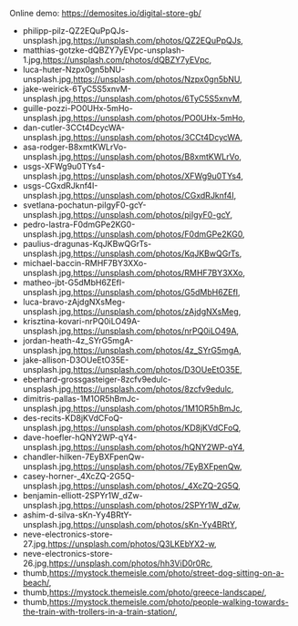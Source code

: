 Online demo: https://demosites.io/digital-store-gb/


- philipp-pilz-QZ2EQuPpQJs-unsplash.jpg,https://unsplash.com/photos/QZ2EQuPpQJs,
- matthias-gotzke-dQBZY7yEVpc-unsplash-1.jpg,https://unsplash.com/photos/dQBZY7yEVpc,
- luca-huter-Nzpx0gn5bNU-unsplash.jpg,https://unsplash.com/photos/Nzpx0gn5bNU,
- jake-weirick-6TyC5S5xnvM-unsplash.jpg,https://unsplash.com/photos/6TyC5S5xnvM,
- guille-pozzi-PO0UHx-5mHo-unsplash.jpg,https://unsplash.com/photos/PO0UHx-5mHo,
- dan-cutler-3CCt4DcycWA-unsplash.jpg,https://unsplash.com/photos/3CCt4DcycWA,
- asa-rodger-B8xmtKWLrVo-unsplash.jpg,https://unsplash.com/photos/B8xmtKWLrVo,
- usgs-XFWg9u0TYs4-unsplash.jpg,https://unsplash.com/photos/XFWg9u0TYs4,
- usgs-CGxdRJknf4I-unsplash.jpg,https://unsplash.com/photos/CGxdRJknf4I,
- svetlana-pochatun-piIgyF0-gcY-unsplash.jpg,https://unsplash.com/photos/piIgyF0-gcY,
- pedro-lastra-F0dmGPe2KG0-unsplash.jpg,https://unsplash.com/photos/F0dmGPe2KG0,
- paulius-dragunas-KqJKBwQGrTs-unsplash.jpg,https://unsplash.com/photos/KqJKBwQGrTs,
- michael-baccin-RMHF7BY3XXo-unsplash.jpg,https://unsplash.com/photos/RMHF7BY3XXo,
- matheo-jbt-G5dMbH6ZEfI-unsplash.jpg,https://unsplash.com/photos/G5dMbH6ZEfI,
- luca-bravo-zAjdgNXsMeg-unsplash.jpg,https://unsplash.com/photos/zAjdgNXsMeg,
- krisztina-kovari-nrPQ0iLO49A-unsplash.jpg,https://unsplash.com/photos/nrPQ0iLO49A,
- jordan-heath-4z_SYrG5mgA-unsplash.jpg,https://unsplash.com/photos/4z_SYrG5mgA,
- jake-allison-D3OUeEtO35E-unsplash.jpg,https://unsplash.com/photos/D3OUeEtO35E,
- eberhard-grossgasteiger-8zcfv9edulc-unsplash.jpg,https://unsplash.com/photos/8zcfv9edulc,
- dimitris-pallas-1M1OR5hBmJc-unsplash.jpg,https://unsplash.com/photos/1M1OR5hBmJc,
- des-recits-KD8jKVdCFoQ-unsplash.jpg,https://unsplash.com/photos/KD8jKVdCFoQ,
- dave-hoefler-hQNY2WP-qY4-unsplash.jpg,https://unsplash.com/photos/hQNY2WP-qY4,
- chandler-hilken-7EyBXFpenQw-unsplash.jpg,https://unsplash.com/photos/7EyBXFpenQw,
- casey-horner-_4XcZQ-2G5Q-unsplash.jpg,https://unsplash.com/photos/_4XcZQ-2G5Q,
- benjamin-elliott-2SPYr1W_dZw-unsplash.jpg,https://unsplash.com/photos/2SPYr1W_dZw,
- ashim-d-silva-sKn-Yy4BRtY-unsplash.jpg,https://unsplash.com/photos/sKn-Yy4BRtY,
- neve-electronics-store-27.jpg,https://unsplash.com/photos/Q3LKEbYX2-w,
- neve-electronics-store-26.jpg,https://unsplash.com/photos/hh3ViD0r0Rc,
- thumb,https://mystock.themeisle.com/photo/street-dog-sitting-on-a-beach/,
- thumb,https://mystock.themeisle.com/photo/greece-landscape/,
- thumb,https://mystock.themeisle.com/photo/people-walking-towards-the-train-with-trollers-in-a-train-station/,
